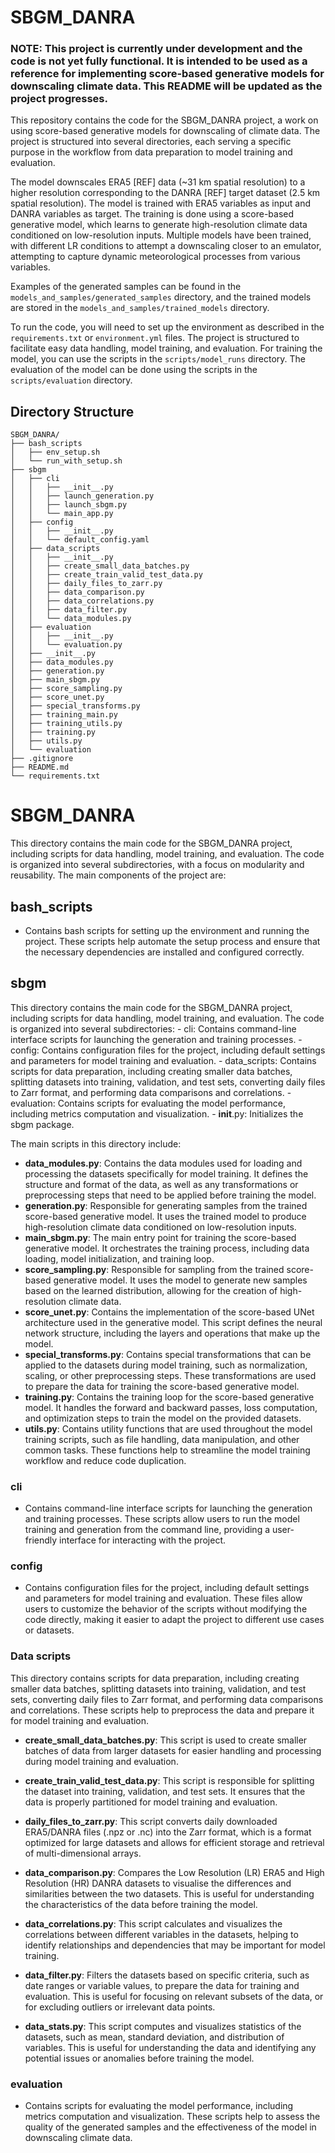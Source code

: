 # SBGM_DANRA

### NOTE: This project is currently under development and the code is not yet fully functional. It is intended to be used as a reference for implementing score-based generative models for downscaling climate data. This README will be updated as the project progresses.


This repository contains the code for the SBGM_DANRA project, a work on using score-based generative models for downscaling of climate data. The project is structured into several directories, each serving a specific purpose in the workflow from data preparation to model training and evaluation.

The model downscales ERA5 [REF] data (~31 km spatial resolution) to a higher resolution corresponding to the DANRA [REF] target dataset (2.5 km spatial resolution). The model is trained with ERA5 variables as input and DANRA variables as target. The training is done using a score-based generative model, which learns to generate high-resolution climate data conditioned on low-resolution inputs. 
Multiple models have been trained, with different LR conditions to attempt a downscaling closer to an emulator, attempting to capture dynamic meteorological processes from various variables.

Examples of the generated samples can be found in the `models_and_samples/generated_samples` directory, and the trained models are stored in the `models_and_samples/trained_models` directory.

To run the code, you will need to set up the environment as described in the `requirements.txt` or `environment.yml` files. The project is structured to facilitate easy data handling, model training, and evaluation.
For training the model, you can use the scripts in the `scripts/model_runs` directory. The evaluation of the model can be done using the scripts in the `scripts/evaluation` directory.


## Directory Structure
```
SBGM_DANRA/
├── bash_scripts
│   ├── env_setup.sh
│   └── run_with_setup.sh
├── sbgm
│   ├── cli
│   │   ├── __init__.py
│   │   ├── launch_generation.py
│   │   ├── launch_sbgm.py
│   │   └── main_app.py
│   ├── config
│   │   ├── __init__.py
│   │   └── default_config.yaml
│   ├── data_scripts
│   │   ├── __init__.py
│   │   ├── create_small_data_batches.py
│   │   ├── create_train_valid_test_data.py
│   │   ├── daily_files_to_zarr.py
│   │   ├── data_comparison.py
│   │   ├── data_correlations.py
│   │   ├── data_filter.py
│   │   └── data_modules.py
│   ├── evaluation
│   │   ├── __init__.py
│   │   └── evaluation.py
│   ├── __init__.py
│   ├── data_modules.py
│   ├── generation.py
│   ├── main_sbgm.py
│   ├── score_sampling.py
│   ├── score_unet.py
│   ├── special_transforms.py
│   ├── training_main.py
│   ├── training_utils.py
│   ├── training.py
│   ├── utils.py
│   └── evaluation
├── .gitignore
├── README.md
└── requirements.txt
```

# SBGM_DANRA
This directory contains the main code for the SBGM_DANRA project, including scripts for data handling, model training, and evaluation. The code is organized into several subdirectories, with a focus on modularity and reusability. The main components of the project are:

## bash_scripts
- Contains bash scripts for setting up the environment and running the project. These scripts help automate the setup process and ensure that the necessary dependencies are installed and configured correctly.

## sbgm
This directory contains the main code for the SBGM_DANRA project, including scripts for data handling, model training, and evaluation. The code is organized into several subdirectories:
    - cli: Contains command-line interface scripts for launching the generation and training processes.
    - config: Contains configuration files for the project, including default settings and parameters for model training and evaluation.
    - data_scripts: Contains scripts for data preparation, including creating smaller data batches, splitting datasets into training, validation, and test sets, converting daily files to Zarr format, and performing data comparisons and correlations.
    - evaluation: Contains scripts for evaluating the model performance, including metrics computation and visualization.
    - __init__.py: Initializes the sbgm package.


The main scripts in this directory include:
- **data_modules.py**: Contains the data modules used for loading and processing the datasets specifically for model training. It defines the structure and format of the data, as well as any transformations or preprocessing steps that need to be applied before training the model.
- **generation.py**: Responsible for generating samples from the trained score-based generative model. It uses the trained model to produce high-resolution climate data conditioned on low-resolution inputs.
- **main_sbgm.py**: The main entry point for training the score-based generative model. It orchestrates the training process, including data loading, model initialization, and training loop.
- **score_sampling.py**: Responsible for sampling from the trained score-based generative model. It uses the model to generate new samples based on the learned distribution, allowing for the creation of high-resolution climate data.
- **score_unet.py**: Contains the implementation of the score-based UNet architecture used in the generative model. This script defines the neural network structure, including the layers and operations that make up the model.
- **special_transforms.py**: Contains special transformations that can be applied to the datasets during model training, such as normalization, scaling, or other preprocessing steps. These transformations are used to prepare the data for training the score-based generative model.
- **training.py**: Contains the training loop for the score-based generative model. It handles the forward and backward passes, loss computation, and optimization steps to train the model on the provided datasets.
- **utils.py**: Contains utility functions that are used throughout the model training scripts, such as file handling, data manipulation, and other common tasks. These functions help to streamline the model training workflow and reduce code duplication.



### cli
- Contains command-line interface scripts for launching the generation and training processes. These scripts allow users to run the model training and generation from the command line, providing a user-friendly interface for interacting with the project.

### config
- Contains configuration files for the project, including default settings and parameters for model training and evaluation. These files allow users to customize the behavior of the scripts without modifying the code directly, making it easier to adapt the project to different use cases or datasets.

### Data scripts
This directory contains scripts for data preparation, including creating smaller data batches, splitting datasets into training, validation, and test sets, converting daily files to Zarr format, and performing data comparisons and correlations. These scripts help to preprocess the data and prepare it for model training and evaluation.

- **create_small_data_batches.py**: This script is used to create smaller batches of data from larger datasets for easier handling and processing during model training and evaluation.

- **create_train_valid_test_data.py**: This script is responsible for splitting the dataset into training, validation, and test sets. It ensures that the data is properly partitioned for model training and evaluation.

- **daily_files_to_zarr.py**: This script converts daily downloaded ERA5/DANRA files (.npz or .nc) into the Zarr format, which is a format optimized for large datasets and allows for efficient storage and retrieval of multi-dimensional arrays.

- **data_comparison.py**: Compares the Low Resolution (LR) ERA5 and High Resolution (HR) DANRA datasets to visualise the differences and similarities between the two datasets. This is useful for understanding the characteristics of the data before training the model. 

- **data_correlations.py**: This script calculates and visualizes the correlations between different variables in the datasets, helping to identify relationships and dependencies that may be important for model training.

- **data_filter.py**: Filters the datasets based on specific criteria, such as date ranges or variable values, to prepare the data for training and evaluation. This is useful for focusing on relevant subsets of the data, or for excluding outliers or irrelevant data points.

- **data_stats.py**: This script computes and visualizes statistics of the datasets, such as mean, standard deviation, and distribution of variables. This is useful for understanding the data and identifying any potential issues or anomalies before training the model.



### evaluation
- Contains scripts for evaluating the model performance, including metrics computation and visualization. These scripts help to assess the quality of the generated samples and the effectiveness of the model in downscaling climate data.


<!-- ## model_runs

### data_modules.py
- Contains the data modules used for loading and processing the datasets specifically for model training. It defines the structure and format of the data, as well as any transformations or preprocessing steps that need to be applied before training the model.

### generation.py
- This script is responsible for generating samples from the trained score-based generative model. It uses the trained model to produce high-resolution climate data conditioned on low-resolution inputs.

### launch_generation.py
- This script is used to launch the generation process, which involves running the generation script with the appropriate parameters and configurations. It sets up the environment and initiates the sample generation from the trained model.

### launch_sbgm.py
- This script is used to launch the training of the score-based generative model (SBGM). It sets up the environment, loads the data, and initiates the training process with the specified parameters and configurations.

### main_sbgm.py
- The main entry point for training the score-based generative model. It orchestrates the training process, including data loading, model initialization, and training loop. This script is typically run to start the model training.

### score_sampling.py
- This script is responsible for sampling from the trained score-based generative model. It uses the model to generate new samples based on the learned distribution, allowing for the creation of high-resolution climate data.

### score_unet.py
- Contains the implementation of the score-based UNet architecture used in the generative model. This script defines the neural network structure, including the layers and operations that make up the model.

### special_transforms.py
- Contains special transformations that can be applied to the datasets during model training, such as normalization, scaling, or other preprocessing steps. These transformations are used to prepare the data for training the score-based generative model.

### test_data_transformations.py
- This script tests the data transformations applied to the datasets to ensure that they are correctly formatted and ready for model training. It checks for any issues or errors in the data transformation process.

### training.py
- This script contains the training loop for the score-based generative model. It handles the forward and backward passes, loss computation, and optimization steps to train the model on the provided datasets.

### utils.py
- Contains utility functions that are used throughout the model training scripts, such as file handling, data manipulation, and other common tasks. These functions help to streamline the model training workflow and reduce code duplication.

## evaluation -->